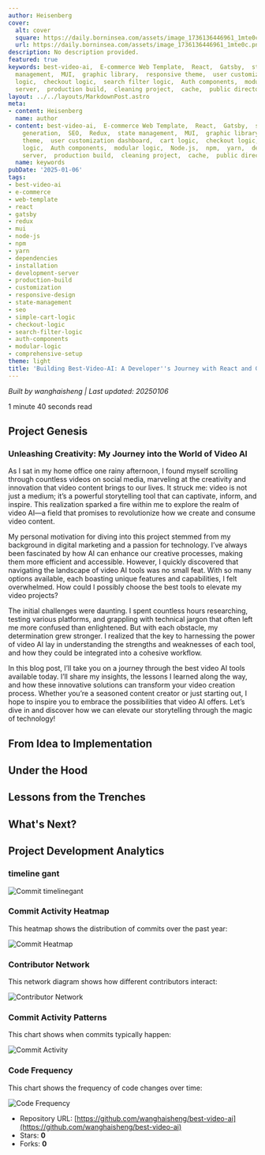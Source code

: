 ```yaml
---
author: Heisenberg
cover:
  alt: cover
  square: https://daily.borninsea.com/assets/image_1736136446961_1mte0c.png
  url: https://daily.borninsea.com/assets/image_1736136446961_1mte0c.png
description: No description provided.
featured: true
keywords: best-video-ai,  E-commerce Web Template,  React,  Gatsby,  static site generation,  SEO,  Redux,  state
  management,  MUI,  graphic library,  responsive theme,  user customization dashboard,  cart
  logic,  checkout logic,  search filter logic,  Auth components,  modular logic,  Node.js,  npm,  yarn,  dependencies,  installation,  development
  server,  production build,  cleaning project,  cache,  public directory
layout: ../../layouts/MarkdownPost.astro
meta:
- content: Heisenberg
  name: author
- content: best-video-ai,  E-commerce Web Template,  React,  Gatsby,  static site
    generation,  SEO,  Redux,  state management,  MUI,  graphic library,  responsive
    theme,  user customization dashboard,  cart logic,  checkout logic,  search filter
    logic,  Auth components,  modular logic,  Node.js,  npm,  yarn,  dependencies,  installation,  development
    server,  production build,  cleaning project,  cache,  public directory
  name: keywords
pubDate: '2025-01-06'
tags:
- best-video-ai
- e-commerce
- web-template
- react
- gatsby
- redux
- mui
- node-js
- npm
- yarn
- dependencies
- installation
- development-server
- production-build
- customization
- responsive-design
- state-management
- seo
- simple-cart-logic
- checkout-logic
- search-filter-logic
- auth-components
- modular-logic
- comprehensive-setup
theme: light
title: 'Building Best-Video-AI: A Developer''s Journey with React and Gatsby'
---
```




*Built by wanghaisheng | Last updated: 20250106*

1 minute 40 seconds  read
## Project Genesis

### Unleashing Creativity: My Journey into the World of Video AI

As I sat in my home office one rainy afternoon, I found myself scrolling through countless videos on social media, marveling at the creativity and innovation that video content brings to our lives. It struck me: video is not just a medium; it’s a powerful storytelling tool that can captivate, inform, and inspire. This realization sparked a fire within me to explore the realm of video AI—a field that promises to revolutionize how we create and consume video content.

My personal motivation for diving into this project stemmed from my background in digital marketing and a passion for technology. I’ve always been fascinated by how AI can enhance our creative processes, making them more efficient and accessible. However, I quickly discovered that navigating the landscape of video AI tools was no small feat. With so many options available, each boasting unique features and capabilities, I felt overwhelmed. How could I possibly choose the best tools to elevate my video projects?

The initial challenges were daunting. I spent countless hours researching, testing various platforms, and grappling with technical jargon that often left me more confused than enlightened. But with each obstacle, my determination grew stronger. I realized that the key to harnessing the power of video AI lay in understanding the strengths and weaknesses of each tool, and how they could be integrated into a cohesive workflow.

In this blog post, I’ll take you on a journey through the best video AI tools available today. I’ll share my insights, the lessons I learned along the way, and how these innovative solutions can transform your video creation process. Whether you’re a seasoned content creator or just starting out, I hope to inspire you to embrace the possibilities that video AI offers. Let’s dive in and discover how we can elevate our storytelling through the magic of technology!

## From Idea to Implementation



## Under the Hood



## Lessons from the Trenches



## What's Next?


## Project Development Analytics
### timeline gant

![Commit timelinegant](https://daily.borninsea.com/assets/best-video-ai-timeline_chart.png)


### Commit Activity Heatmap
This heatmap shows the distribution of commits over the past year:

![Commit Heatmap]()

### Contributor Network
This network diagram shows how different contributors interact:

![Contributor Network](https://daily.borninsea.com/assets/best-video-ai-contribution_network.png)

### Commit Activity Patterns
This chart shows when commits typically happen:

![Commit Activity](https://daily.borninsea.com/assets/best-video-ai-commit_activity.png)

### Code Frequency
This chart shows the frequency of code changes over time:

![Code Frequency](https://daily.borninsea.com/assets/best-video-ai-code_frequency.png)



* Repository URL: [https://github.com/wanghaisheng/best-video-ai](https://github.com/wanghaisheng/best-video-ai)
* Stars: **0**
* Forks: **0**
